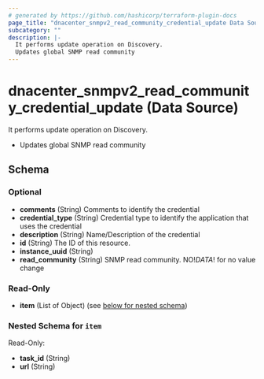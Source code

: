 ```yaml
---
# generated by https://github.com/hashicorp/terraform-plugin-docs
page_title: "dnacenter_snmpv2_read_community_credential_update Data Source - terraform-provider-dnacenter"
subcategory: ""
description: |-
  It performs update operation on Discovery.
  Updates global SNMP read community
---
```


# dnacenter_snmpv2_read_community_credential_update (Data Source)

It performs update operation on Discovery.

- Updates global SNMP read community



<!-- schema generated by tfplugindocs -->
## Schema

### Optional

- **comments** (String) Comments to identify the credential
- **credential_type** (String) Credential type to identify the application that uses the credential
- **description** (String) Name/Description of the credential
- **id** (String) The ID of this resource.
- **instance_uuid** (String)
- **read_community** (String) SNMP read community. NO!$DATA!$ for no value change

### Read-Only

- **item** (List of Object) (see [below for nested schema](#nestedatt--item))

<a id="nestedatt--item"></a>
### Nested Schema for `item`

Read-Only:

- **task_id** (String)
- **url** (String)


